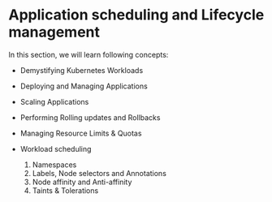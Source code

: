 # Application scheduling and Lifecycle management

In this section, we will learn following concepts:

- Demystifying Kubernetes Workloads

- Deploying and Managing Applications
- Scaling Applications
- Performing Rolling updates and Rollbacks
- Managing Resource Limits & Quotas
- Workload scheduling
  1. Namespaces
  2. Labels, Node selectors and Annotations
  3. Node affinity and Anti-affinity
  4. Taints & Tolerations
